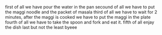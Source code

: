 first of all we have pour the water in the pan
secound of all we have to put the maggi noodle and the packet of masala
third of all we have to wait for 2 minutes, after the maggi is cooked we have to put the maggi in the plate
fourth of all we have to take the spoon and fork and eat it.
fifth of all enjay the dish 
last but not the least byeee